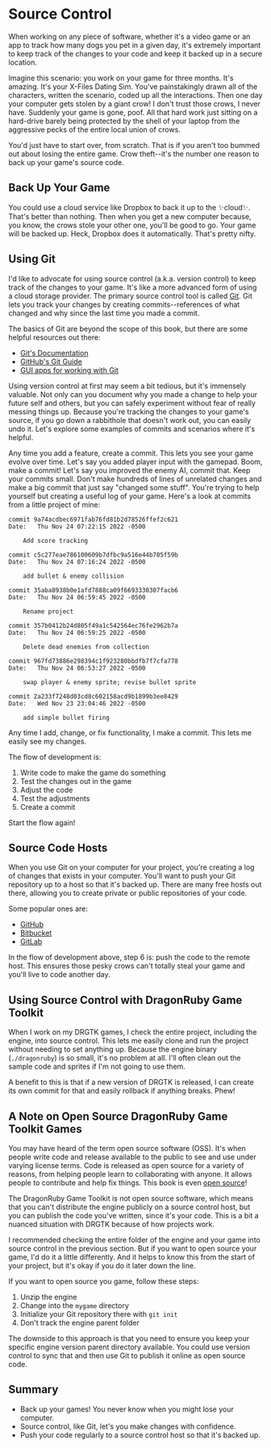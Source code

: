 # Source Control

When working on any piece of software, whether it's a video game or an app to track how many dogs you pet in a given day, it's extremely important to keep track of the changes to your code and keep it backed up in a secure location.

Imagine this scenario: you work on your game for three months. It's amazing. It's your X-Files Dating Sim. You've painstakingly drawn all of the characters, written the scenario, coded up all the interactions. Then one day your computer gets stolen by a giant crow! I don't trust those crows, I never have. Suddenly your game is gone, poof. All that hard work just sitting on a hard-drive barely being protected by the shell of your laptop from the aggressive pecks of the entire local union of crows.

You'd just have to start over, from scratch. That is if you aren't too bummed out about losing the entire game. Crow theft--it's the number one reason to back up your game's source code.

## Back Up Your Game

You could use a cloud service like Dropbox to back it up to the ✨cloud✨. That's better than nothing. Then when you get a new computer because, you know, the crows stole your other one, you'll be good to go. Your game will be backed up. Heck, Dropbox does it automatically. That's pretty nifty.

## Using Git

I'd like to advocate for using source control (a.k.a. version control) to keep track of the changes to your game. It's like a more advanced form of using a cloud storage provider. The primary source control tool is called [Git](https://git-scm.com/). Git lets you track your changes by creating commits--references of what changed and why since the last time you made a commit.

The basics of Git are beyond the scope of this book, but there are some helpful resources out there:

- [Git's Documentation](https://git-scm.com/doc)
- [GitHub's Git Guide](https://github.com/git-guides)
- [GUI apps for working with Git](https://git-scm.com/downloads/guis)

Using version control at first may seem a bit tedious, but it's immensely valuable. Not only can you document why you made a change to help your future self and others, but you can safely experiment without fear of really messing things up. Because you're tracking the changes to your game's source, if you go down a rabbithole that doesn't work out, you can easily undo it. Let's explore some examples of commits and scenarios where it's helpful.

Any time you add a feature, create a commit. This lets you see your game evolve over time. Let's say you added player input with the gamepad. Boom, make a commit! Let's say you improved the enemy AI, commit that. Keep your commits small. Don't make hundreds of lines of unrelated changes and make a big commit that just say "changed some stuff". You're trying to help yourself but creating a useful log of your game. Here's a look at commits from a little project of mine:


``` console
commit 9a74acdbec6971fab76fd81b2d78526ffef2c621
Date:   Thu Nov 24 07:22:15 2022 -0500

    Add score tracking

commit c5c277eae786100609b7dfbc9a516e44b705f59b
Date:   Thu Nov 24 07:16:24 2022 -0500

    add bullet & enemy collision

commit 35aba8938b0e1afd7888ca09f6693330307facb6
Date:   Thu Nov 24 06:59:45 2022 -0500

    Rename project

commit 357b0412b24d805f49a1c542564ec76fe2962b7a
Date:   Thu Nov 24 06:59:25 2022 -0500

    Delete dead enemies from collection

commit 967fd73886e298394c1f923280bbdfb7f7cfa778
Date:   Thu Nov 24 06:53:27 2022 -0500

    swap player & enemy sprite; revise bullet sprite

commit 2a233f7248d03cd8c602158acd9b1899b3ee8429
Date:   Wed Nov 23 23:04:46 2022 -0500

    add simple bullet firing
```

Any time I add, change, or fix functionality, I make a commit. This lets me easily see my changes.

The flow of development is:

1. Write code to make the game do something
2. Test the changes out in the game
3. Adjust the code
4. Test the adjustments
5. Create a commit

Start the flow again!

## Source Code Hosts

When you use Git on your computer for your project, you're creating a log of changes that exists in your computer. You'll want to push your Git repository up to a host so that it's backed up. There are many free hosts out there, allowing you to create private or public repositories of your code. 

Some popular ones are:

- [GitHub](https://github.com)
- [Bitbucket](https://bitbucket.org/)
- [GitLab](https://about.gitlab.com/)


In the flow of development above, step 6 is: push the code to the remote host. This ensures those pesky crows can't totally steal your game and you'll live to code another day.

## Using Source Control with DragonRuby Game Toolkit

When I work on my DRGTK games, I check the entire project, including the engine, into source control. This lets me easily clone and run the project without needing to set anything up. Because the engine binary (`./dragonruby`) is so small, it's no problem at all. I'll often clean out the sample code and sprites if I'm not going to use them.

A benefit to this is that if a new version of DRGTK is released, I can create its own commit for that and easily rollback if anything breaks. Phew!

## A Note on Open Source DragonRuby Game Toolkit Games

You may have heard of the term open source software (OSS). It's when people write code and release available to the public to see and use under varying license terms. Code is released as open source for a variety of reasons, from helping people learn to collaborating with anyone. It allows people to contribute and help fix things. This book is even [open source](https://github.com/DragonRidersUnite/book)!

The DragonRuby Game Toolkit is not open source software, which means that you can't distribute the engine publicly on a source control host, but you can publish the code you've written, since it's your code. This is a bit a nuanced situation with DRGTK because of how projects work.

I recommended checking the entire folder of the engine and your game into source control in the previous section. But if you want to open source your game, I'd do it a little differently. And it helps to know this from the start of your project, but it's okay if you do it later down the line.

If you want to open source you game, follow these steps:

1. Unzip the engine
2. Change into the `mygame` directory
3. Initialize your Git repository there with `git init`
4. Don't track the engine parent folder

The downside to this approach is that you need to ensure you keep your specific engine version parent directory available. You could use version control to sync that and then use Git to publish it online as open source code.

## Summary

- Back up your games! You never know when you might lose your computer.
- Source control, like Git, let's you make changes with confidence.
- Push your code regularly to a source control host so that it's backed up.
